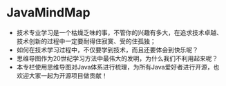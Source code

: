 # JavaMindMap

  - 技术专业学习是一个枯燥乏味的事，不管你的兴趣有多大，在追求技术卓越、技术创新的过程中一定要耐得住寂寞、受的住孤独；
  - 如何在技术学习过程中，不仅要学到技术，而且还要体会到快乐呢？
  - 思维导图作为20世纪学习方法中最伟大的发明，为什么我们不利用起来呢？
  - 本专栏使用思维导图对Java体系进行梳理，为所有Java爱好者进行开源，也欢迎大家一起为开源项目做贡献！
